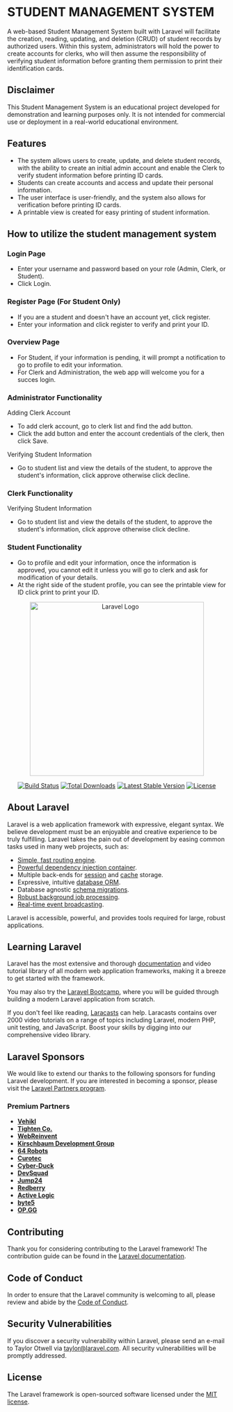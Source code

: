 STUDENT MANAGEMENT SYSTEM
======

A web-based Student Management System built with Laravel will facilitate the creation, reading, updating, and deletion (CRUD) of student records by authorized users. Within this system, administrators will hold the power to create accounts for clerks, who will then assume the responsibility of verifying student information before granting them permission to print their identification cards.

## Disclaimer
This Student Management System is an educational project developed for demonstration and learning purposes only. It is not intended for commercial use or deployment in a real-world educational environment.

## Features

 * The system allows users to create, update, and delete student records, with the ability to create an initial admin account and enable the Clerk to verify student information before printing ID cards. 
 * Students can create accounts and access and update their personal information. 
 * The user interface is user-friendly, and the system also allows for verification before printing ID cards.
 * A printable view is created for easy printing of student information.

## How to utilize the student management system

### Login Page

* Enter your username and password based on your role (Admin, Clerk, or Student).
* Click Login.

### Register Page (For Student Only)

* If you are a student and doesn't have an account yet, click register.
* Enter your information and click register to verify and print your ID.

### Overview Page

* For Student, if your information is pending, it will prompt a notification to go to profile to edit your information.
* For Clerk and Administration, the web app will welcome you for a succes login.

### Administrator Functionality

Adding Clerk Account
* To add clerk account, go to clerk list and find the add button.
* Click the add button and enter the account credentials of the clerk, then click Save.

Verifying Student Information
* Go to student list and view the details of the student, to approve the student's information, click approve otherwise click decline.

### Clerk Functionality

Verifying Student Information
* Go to student list and view the details of the student, to approve the student's information, click approve otherwise click decline.

### Student Functionality

* Go to profile and edit your information, once the information is approved, you cannot edit it unless you will go to clerk and ask for modification of your details.
* At the right side of the student profile, you can see the printable view for ID click print to print your ID.



<p align="center"><a href="https://laravel.com" target="_blank"><img src="https://raw.githubusercontent.com/laravel/art/master/logo-lockup/5%20SVG/2%20CMYK/1%20Full%20Color/laravel-logolockup-cmyk-red.svg" width="400" alt="Laravel Logo"></a></p>

<p align="center">
<a href="https://github.com/laravel/framework/actions"><img src="https://github.com/laravel/framework/workflows/tests/badge.svg" alt="Build Status"></a>
<a href="https://packagist.org/packages/laravel/framework"><img src="https://img.shields.io/packagist/dt/laravel/framework" alt="Total Downloads"></a>
<a href="https://packagist.org/packages/laravel/framework"><img src="https://img.shields.io/packagist/v/laravel/framework" alt="Latest Stable Version"></a>
<a href="https://packagist.org/packages/laravel/framework"><img src="https://img.shields.io/packagist/l/laravel/framework" alt="License"></a>
</p>

## About Laravel

Laravel is a web application framework with expressive, elegant syntax. We believe development must be an enjoyable and creative experience to be truly fulfilling. Laravel takes the pain out of development by easing common tasks used in many web projects, such as:

- [Simple, fast routing engine](https://laravel.com/docs/routing).
- [Powerful dependency injection container](https://laravel.com/docs/container).
- Multiple back-ends for [session](https://laravel.com/docs/session) and [cache](https://laravel.com/docs/cache) storage.
- Expressive, intuitive [database ORM](https://laravel.com/docs/eloquent).
- Database agnostic [schema migrations](https://laravel.com/docs/migrations).
- [Robust background job processing](https://laravel.com/docs/queues).
- [Real-time event broadcasting](https://laravel.com/docs/broadcasting).

Laravel is accessible, powerful, and provides tools required for large, robust applications.

## Learning Laravel

Laravel has the most extensive and thorough [documentation](https://laravel.com/docs) and video tutorial library of all modern web application frameworks, making it a breeze to get started with the framework.

You may also try the [Laravel Bootcamp](https://bootcamp.laravel.com), where you will be guided through building a modern Laravel application from scratch.

If you don't feel like reading, [Laracasts](https://laracasts.com) can help. Laracasts contains over 2000 video tutorials on a range of topics including Laravel, modern PHP, unit testing, and JavaScript. Boost your skills by digging into our comprehensive video library.

## Laravel Sponsors

We would like to extend our thanks to the following sponsors for funding Laravel development. If you are interested in becoming a sponsor, please visit the [Laravel Partners program](https://partners.laravel.com).

### Premium Partners

- **[Vehikl](https://vehikl.com/)**
- **[Tighten Co.](https://tighten.co)**
- **[WebReinvent](https://webreinvent.com/)**
- **[Kirschbaum Development Group](https://kirschbaumdevelopment.com)**
- **[64 Robots](https://64robots.com)**
- **[Curotec](https://www.curotec.com/services/technologies/laravel/)**
- **[Cyber-Duck](https://cyber-duck.co.uk)**
- **[DevSquad](https://devsquad.com/hire-laravel-developers)**
- **[Jump24](https://jump24.co.uk)**
- **[Redberry](https://redberry.international/laravel/)**
- **[Active Logic](https://activelogic.com)**
- **[byte5](https://byte5.de)**
- **[OP.GG](https://op.gg)**

## Contributing

Thank you for considering contributing to the Laravel framework! The contribution guide can be found in the [Laravel documentation](https://laravel.com/docs/contributions).

## Code of Conduct

In order to ensure that the Laravel community is welcoming to all, please review and abide by the [Code of Conduct](https://laravel.com/docs/contributions#code-of-conduct).

## Security Vulnerabilities

If you discover a security vulnerability within Laravel, please send an e-mail to Taylor Otwell via [taylor@laravel.com](mailto:taylor@laravel.com). All security vulnerabilities will be promptly addressed.

## License

The Laravel framework is open-sourced software licensed under the [MIT license](https://opensource.org/licenses/MIT).
